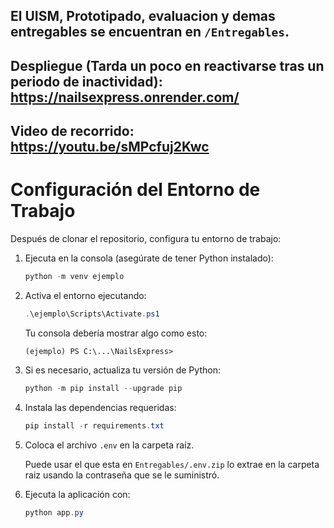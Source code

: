 ## El UISM, Prototipado, evaluacion y demas entregables se encuentran en `/Entregables`.

## Despliegue (Tarda un poco en reactivarse tras un periodo de inactividad): https://nailsexpress.onrender.com/

## Video de recorrido: https://youtu.be/sMPcfuj2Kwc

# Configuración del Entorno de Trabajo

Después de clonar el repositorio, configura tu entorno de trabajo:

1. Ejecuta en la consola (asegúrate de tener Python instalado):

    ```powershell
    python -m venv ejemplo
    ```

2. Activa el entorno ejecutando:

    ```powershell
    .\ejemplo\Scripts\Activate.ps1
    ```

    Tu consola debería mostrar algo como esto:

    ```
    (ejemplo) PS C:\...\NailsExpress>
    ```

3. Si es necesario, actualiza tu versión de Python:

    ```powershell
    python -m pip install --upgrade pip
    ```

4. Instala las dependencias requeridas:

    ```powershell
    pip install -r requirements.txt
    ```

5. Coloca el archivo `.env` en la carpeta raíz.

    Puede usar el que esta en `Entregables/.env.zip` lo extrae en la carpeta raiz usando la contraseña que se le suministró.

6. Ejecuta la aplicación con:

    ```powershell
    python app.py
    ```

